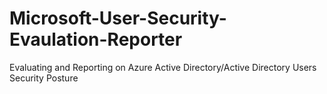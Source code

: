 # Microsoft-User-Security-Evaulation-Reporter
Evaluating and Reporting on Azure Active Directory/Active Directory Users Security Posture
